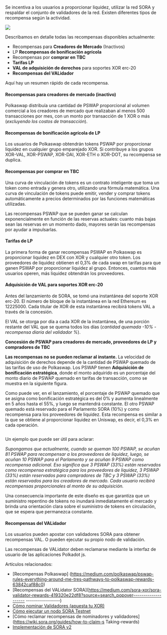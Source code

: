 Se incentiva a los usuarios a proporcionar liquidez, utilizar la red SORA y respaldar el conjunto de validadores de la red. Existen diferentes tipos de recompensa según la actividad.

![](/.gitbook/assets/rewards-types.png)

Describamos en detalle todas las recompensas disponibles actualmente:

- Recompensas para **Creadores de Mercado** (Inactivos)
- LP **Recompensas de bonificación agrícola**
- Recompensas por **comprar en TBC**
- **Tarifas LP**
- **VAL de adquisición de derechos** para soportes XOR erc-20
- **Recompensas del VALidador**

Aquí hay un resumen rápido de cada recompensa.

#### Recompensas para creadores de mercado (inactivo)

Polkaswap distribuía una cantidad de PSWAP proporcional al volumen comercial a los creadores de mercado que realizaban al menos 500 transacciones por mes, con un monto por transacción de 1 XOR o más (_excluyendo los costos de transacción_).

#### Recompensas de bonificación agrícola de LP

Los usuarios de Polkaswap obtendrán tokens PSWAP por proporcionar liquidez en cualquier grupo emparejado XOR.
Si contribuye a los grupos XOR-VAL, XOR-PSWAP, XOR-DAI, XOR-ETH o XOR-DOT, su recompensa se duplica.

#### Recompensas por comprar en TBC

Una curva de vinculación de tokens es un contrato inteligente que toma un token como entrada y genera otro, utilizando una fórmula matemática. Una curva de vinculación de tokens puede emitir, vender y comprar tokens automáticamente a precios determinados por las funciones matemáticas utilizadas.

Las recompensas PSWAP que se pueden ganar se calculan exponencialmente en función de las reservas actuales: cuanto más bajas sean las reservas en un momento dado, mayores serán las recompensas por ayudar a impulsarlas.

#### Tarifas de LP

La primera forma de ganar recompensas PSWAP en Polkaswap es proporcionar liquidez en DEX con XOR y cualquier otro token. Los proveedores de liquidez obtienen el 0,3% de cada swap en tarifas para que ganen PSWAP por proporcionar liquidez al grupo. Entonces, cuantos más usuarios operen, más liquidez obtendrán los proveedores.

#### Adquisición de VAL para soportes XOR erc-20

Antes del lanzamiento de SORA, se tomó una instantánea del soporte XOR erc-20. El número de bloque de la instantánea en la red Ethereum es 12225000. Cada titular de XOR de esta instantánea recibirá tokens VAL a través de la concesión.

El VAL se otorga por día a cada XOR de la instantánea, de una porción restante del VAL que se quema todos los días (_cantidad quemada -10% - recompensa diaria del validador %_).

**Concesión de PSWAP para creadores de mercado, proveedores de LP y compradores de TBC**

**Las recompensas no se pueden reclamar al instante.** La velocidad de adquisición de derechos depende de la cantidad de PSWAP quemado de las tarifas de uso de Polkaswap. Los PSWAP tienen **Adquisición de bonificación estratégica**, donde el monto adquirido es un porcentaje del monto diario de PSWAP quemado en tarifas de transacción, como se muestra en la siguiente figura.

Como puede ver, en el lanzamiento, el porcentaje de PSWAP quemado que se asigna como bonificación estratégica es del 0% y aumenta linealmente en 5 años hasta el 55%, y luego se mantendrá constante. El otro PSWAP quemado está reservado para el Parlamento SORA (10%) y como recompensa para los proveedores de liquidez. Esta recompensa es similar a la que se obtiene al proporcionar liquidez en Uniswap, es decir, el 0,3% en cada operación.

<figure><img src="/.gitbook/assets/strategic-bonus-vesting-updated.png" alt=""><figcaption></figcaption></figure>

Un ejemplo que puede ser útil para aclarar:

_Supongamos que actualmente, cuando se queman 100 PSWAP, se acuñan 81 PSWAP para recompensar a los proveedores de liquidez, luego, se acuñan 10 PSWAP para el Parlamento y se acuñan 9 PSWAP como recompensa adicional. Eso significa que 3 PSWAP (33%) están reservados como recompensa estratégica para los proveedores de liquidez, 3 PSWAP (33%) están reservados para compradores de TBC y 3 PSWAP (33%) están reservados para los creadores de mercado. Cada usuario recibirá recompensas proporcionales al monto de su adquisición._

Una consecuencia importante de este diseño es que garantiza que un suministro repentino de tokens no inundará inmediatamente el mercado y brinda una orientación clara sobre el suministro de tokens en circulación, que se espera que permanezca constante.

#### Recompensas del VALidador

Los usuarios pueden apostar con validadores SORA para obtener recompensas VAL. O pueden ejecutar su propio nodo de validación.

Las recompensas de VALidator deben reclamarse mediante la interfaz de usuario de las aplicaciones Polkadot js.

Artículos relacionados:

- [Recompensas Polkaswap] (https://medium.com/polkaswap/pswap-rules-everything-around-me-tres-pathways-to-polkaswap-rewards-63842caf88c0)
- [Recompensas del VALidator SORA](https://medium.com/sora-xor/sora-validator-rewards-419320e22df8?source=search_popover-------------------- -----------------)
- [Cómo nominar Validadores (apuesta tu XOR)](https://wiki.sora.org/guides/how-to-nominate-validators-stake-your-xor)
- [Cómo ejecutar un nodo SORA Testnet](https://medium.com/sora-xor/how-to-run-a-sora-testnet-node-a4d42a9de1af)
- [Cómo reclamar recompensas de nominadores y validadores](https://wiki.sora.org/guides/how-to-claim-s Taking-rewards)
- [Implementación de SORA v2](https://medium.com/sora-xor/sora-v2-implementation-1febd3260b87)